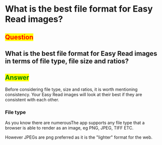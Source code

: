 # What is the best file format for Easy Read images?

## <mark style="color:red;">Question</mark>

## What is the best file format for Easy Read images in terms of file type, file size and ratios?

## <mark style="color:green;">Answer</mark>

Before considering file type, size and ratios, it is worth mentioning consistency.   Your Easy Read images will look at their best if they are consistent with each other.

### File type

As you know there are numerousThe app supports any file type that a browser is able to render as an image, eg PNG, JPEG, TIFF ETC.

However JPEGs are png preferred as it is the "lighter" format for the web.

##
